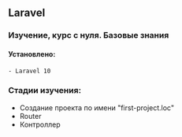 ## Laravel

### Изучение, курс с нуля. Базовые знания

#### Установлено:
    - Laravel 10

### Стадии изучения:
<ul>
    <li>Создание проекта по имени "first-project.loc"</li>
    <li>Router</li>
    <li>Контроллер</li>
</ul>